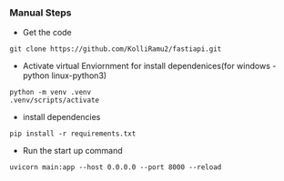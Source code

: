 ### Manual Steps 
* Get the code
```
git clone https://github.com/KolliRamu2/fastiapi.git
```
* Activate virtual Enviornment  for install dependenices(for windows -python linux-python3)
```
python -m venv .venv
.venv/scripts/activate
```
* install dependencies
```
pip install -r requirements.txt
```
* Run the start up command
```
uvicorn main:app --host 0.0.0.0 --port 8000 --reload
```
